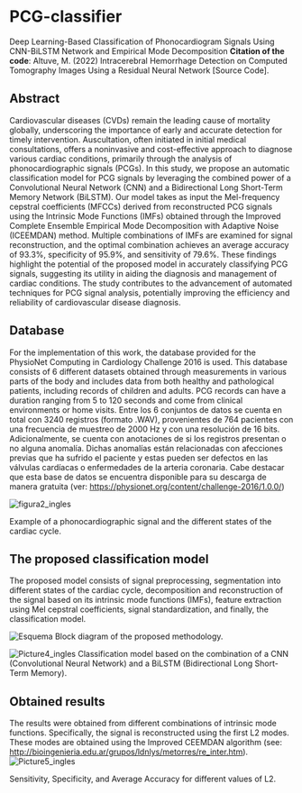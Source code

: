 # PCG-classifier
Deep Learning-Based Classification of Phonocardiogram Signals Using CNN-BiLSTM Network and Empirical Mode Decomposition
**Citation of the code**: Altuve, M. (2022) Intracerebral Hemorrhage Detection on Computed Tomography Images Using a Residual Neural Network [Source Code].
## Abstract
Cardiovascular diseases (CVDs) remain the leading cause of mortality globally, underscoring the importance of early and accurate detection for timely intervention. Auscultation, often initiated in initial medical consultations, offers a noninvasive and cost-effective approach to diagnose various cardiac conditions, primarily through the analysis of phonocardiographic signals (PCGs). In this study, we propose an automatic classification model for PCG signals by leveraging the combined power of a Convolutional Neural Network (CNN) and a Bidirectional Long Short-Term Memory Network (BiLSTM). Our model takes as input the Mel-frequency cepstral coefficients (MFCCs) derived from reconstructed PCG signals using the Intrinsic Mode Functions (IMFs) obtained through the Improved Complete Ensemble Empirical Mode Decomposition with Adaptive Noise (ICEEMDAN) method. Multiple combinations of IMFs are examined for signal reconstruction, and the optimal combination achieves an average accuracy of 93.3%, specificity of 95.9%, and sensitivity of 79.6%. These findings highlight the potential of the proposed model in accurately classifying PCG signals, suggesting its utility in aiding the diagnosis and management of cardiac conditions. The study contributes to the advancement of automated techniques for PCG signal analysis, potentially improving the efficiency and reliability of cardiovascular disease diagnosis.

## Database
For the implementation of this work, the database provided for the PhysioNet Computing in Cardiology Challenge 2016 is used. This database consists of 6 different datasets obtained through measurements in various parts of the body and includes data from both healthy and pathological patients, including records of children and adults. PCG records can have a duration ranging from 5 to 120 seconds and come from clinical environments or home visits.
Entre los 6 conjuntos de datos se cuenta en total con 3240 registros (formato .WAV), provenientes de 764 pacientes con una frecuencia de muestreo de 2000 Hz y con una resolución de 16 bits. Adicionalmente, se cuenta con anotaciones de si los registros presentan o no alguna anomalía. Dichas anomalías están relacionadas con afecciones previas que ha sufrido el paciente y estas pueden ser defectos en las válvulas cardíacas o enfermedades de la arteria coronaria. Cabe destacar que esta base de datos se encuentra disponible para su descarga de manera gratuita (ver: https://physionet.org/content/challenge-2016/1.0.0/)

![figura2_ingles](https://github.com/zonados/PCG-Classifier/assets/60301489/639b8a9f-8ec4-4b73-929e-3460a475f9f2)

Example of a phonocardiographic signal and the different states of the cardiac cycle.

## The proposed classification model
The proposed model consists of signal preprocessing, segmentation into different states of the cardiac cycle, decomposition and reconstruction of the signal based on its intrinsic mode functions (IMFs), feature extraction using Mel cepstral coefficients, signal standardization, and finally, the classification model.

![Esquema](https://github.com/zonados/PCG-Classifier/assets/60301489/42489e90-262d-4209-adcb-c56bf288b1b9)
Block diagram of the proposed methodology.

![Picture4_ingles](https://github.com/zonados/PCG-Classifier/assets/60301489/661eb5c8-746d-4b78-a8d1-af44feb42092)
Classification model based on the combination of a CNN (Convolutional Neural Network) and a BiLSTM (Bidirectional Long Short-Term Memory).

## Obtained results
The results were obtained from different combinations of intrinsic mode functions. Specifically, the signal is reconstructed using the first L2 modes. These modes are obtained using the Improved CEEMDAN algorithm (see: http://bioingenieria.edu.ar/grupos/ldnlys/metorres/re_inter.htm).
![Picture5_ingles](https://github.com/zonados/PCG-Classifier/assets/60301489/4b75f935-9b20-4d1f-8e5a-20fc80047c15)

Sensitivity, Specificity, and Average Accuracy for different values of L2.
